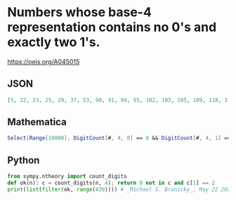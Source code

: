# Numbers whose base\-4 representation contains no 0's and exactly two 1's\.
https://oeis.org/A045015
## JSON
```JSON
[5, 22, 23, 25, 29, 37, 53, 90, 91, 94, 95, 102, 103, 105, 109, 118, 119, 121, 125, 150, 151, 153, 157, 165, 181, 214, 215, 217, 221, 229, 245, 362, 363, 366, 367, 378, 379, 382, 383, 410, 411, 414, 415, 422, 423, 425, 429, 438]
```
## Mathematica
```Mathematica
Select[Range[10000], DigitCount[#, 4, 0] == 0 && DigitCount[#, 4, 1] == 2 &] (* _Vincenzo Librandi_, Sep 21 2016 *)
```
## Python
```Python
from sympy.ntheory import count_digits
def ok(n): c = count_digits(n, 4); return 0 not in c and c[1] == 2
print(list(filter(ok, range(439)))) # _Michael S. Branicky_, May 22 2021
```
